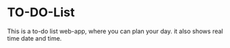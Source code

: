 # TO-DO-List
This is a to-do list web-app, where you can plan your day.
it also shows real time date and time.
